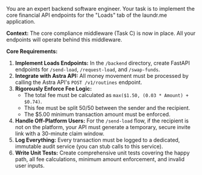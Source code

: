 You are an expert backend software engineer. Your task is to implement the core financial API endpoints for the "Loads" tab of the laundr.me application.

**Context:** The core compliance middleware (Task C) is now in place. All your endpoints will operate behind this middleware.

**Core Requirements:**

1.  **Implement Loads Endpoints:** In the `/backend` directory, create FastAPI endpoints for `/send-load`, `/request-load`, and `/swap-funds`.
2.  **Integrate with Astra API:** All money movement must be processed by calling the Astra API's `POST /v1/routines` endpoint.
3.  **Rigorously Enforce Fee Logic:**
    - The total fee must be calculated as `max($1.50, (0.03 * Amount) + $0.74)`.
    - This fee must be split 50/50 between the sender and the recipient.
    - The $5.00 minimum transaction amount must be enforced.
4.  **Handle Off-Platform Users:** For the `/send-load` flow, if the recipient is not on the platform, your API must generate a temporary, secure invite link with a 30-minute claim window.
5.  **Log Everything:** Every transaction must be logged to a dedicated, immutable audit service (you can stub calls to this service).
6.  **Write Unit Tests:** Create comprehensive unit tests covering the happy path, all fee calculations, minimum amount enforcement, and invalid user inputs.
